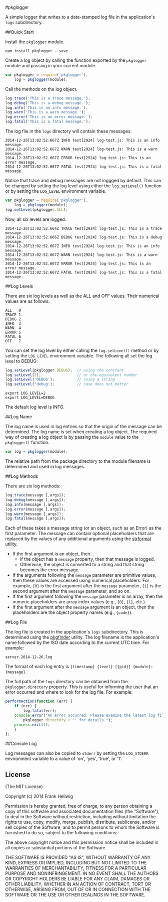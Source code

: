 #pkglogger

A simple logger that writes to a date-stamped log file in the application's `logs` subdirectory.

##Quick Start

Install the `pkglogger` module.

```no-highlight
npm install pkglogger --save
```

Create a log object by calling the function exported by the `pkglogger` module and passing in your current module.

```javascript
var pkglogger = require('pkglogger'),
    log = pkglogger(module);
```

Call the methods on the log object.

```javascript
log.trace('This is a trace message.');
log.debug('This is a debug message.');
log.info('This is an info message.');
log.warn('This is a warn message.');
log.error('This is an error message.');
log.fatal('This is a fatal message.');
```

The log file in the `logs` directory will contain these messages:

```no-highlight
2014-12-26T13:02:52.667Z INFO test[2924] log-test.js: This is an info message.
2014-12-26T13:02:52.667Z WARN test[2924] log-test.js: This is a warn message.
2014-12-26T13:02:52.667Z ERROR test[2924] log-test.js: This is an error message.
2014-12-26T13:02:52.667Z FATAL test[2924] log-test.js: This is a fatal message.
```

Notice that trace and debug messages are not loggged by default. This can be
changed by setting the log level using either the `log.setLevel()`
function or by setting the `LOG_LEVEL` environment variable.

```javascript
var pkglogger = require('pkglogger'),
    log = pkglogger(module);
log.setLevel(pkglogger.ALL);
```

Now, all six levels are logged.

```no-highlight
2014-12-26T13:02:52.664Z TRACE test[2924] log-test.js: This is a trace message.
2014-12-26T13:02:52.666Z DEBUG test[2924] log-test.js: This is a debug message.
2014-12-26T13:02:52.667Z INFO test[2924] log-test.js: This is an info message.
2014-12-26T13:02:52.667Z WARN test[2924] log-test.js: This is a warn message.
2014-12-26T13:02:52.667Z ERROR test[2924] log-test.js: This is an error message.
2014-12-26T13:02:52.667Z FATAL test[2924] log-test.js: This is a fatal message.
```

##Log Levels

There are six log levels as well as the ALL and OFF values.
Their numerical values are as follows:

```no-highlight
ALL   0
TRACE 1
DEBUG 2
INFO  3
WARN  4
ERROR 5
FATAL 6
OFF   7
```

You can set the log level by either calling the `log.setLevel()` method or by
setting the `LOG_LEVEL` environment variable. The following all set the log
level to DEBUG:

```javascript
log.setLevel(pkglogger.DEBUG);  // using the constant
log.setLevel(2);                // or the equivalent number
log.setLevel('DEBUG');          // using a string
log.setLevel('debug');          // case does not matter
```
```no-highlight
export LOG_LEVEL=2
export LOG_LEVEL=DEBUG
```

The default log level is INFO.

##Log Name

The log name is used in log entries so that the origin of the message can be
determined. The log name is set when creating a log object. The required way
of creating a log object is by passing the `module` value to the `pkglogger()`
function.

```javascript
var log = pkglogger(module);
```

The relative path from the package directory to the module filename is
determined and used in log messages.

##Log Methods

There are six log methods:

```javascript
log.trace(message [,args]);
log.debug(message [,args]);
log.info(message [,args]);
log.error(message [,args]);
log.warn(message [,args]);
log.fatal(message [,args]);
```

Each of these takes a message string (or an object, such as an Error) as the
first parameter. The message can contain optional placeholders that are
replaced by the values of any additional arguments using the
[strformat](https://github.com/fhellwig/strformat) utility.

- If the first argument is an object, then...
    - If the object has a `message` property, then that message is logged.
    - Otherwise, the object is converted to a string and that string becomes the error message.
- If the arguments following the `message` parameter are primitive values, then these values are accessed using numerical placeholders. For example, `{0}` is the first argument after the `message` parameter, `{1}` is the second argument after the `message` parameter, and so on.
- If the first argument following the `message` parameter is an array, then the numeric placeholders are array index values (e.g., `{0}`, `{1}`, etc.).
- If the first argument after the `message` argument is an object, then the placeholders are the object property names (e.g., `{code}`).

##Log File

The log file is created in the application's `logs` subdirectory. This is
determined using the [pkgfinder](https://github.com/fhellwig/pkgfinder)
utility. The log filename is the application's name followed by the ISO date
according to the current UTC time. For example:

```no-highlight
server.2014-12-26.log 
```

The format of each log entry is `{timestamp} {level} [{pid}] {module}: {message}`.

The full path of the `logs` directory can be obtained from the `pkglogger.directory` property.
This is useful for informing the user that an error occurred and where to look for the log file.
For example:

```javascript
performAction(function (err) {
    if (err) {
        log.fatal(err);
	console.error("An error occurred. Please examine the latest log file in '" +
	    pkglogger.directory + "' for details.");
	process.exit(1);
    }
};
```

##Console Log

Log messages can also be copied to `stderr` by setting the `LOG_STDERR`
environment variable to a value of 'on', 'yes', 'true', or '1'.

## License

(The MIT License)

Copyright (c) 2014 Frank Hellwig

Permission is hereby granted, free of charge, to any person obtaining a copy of this software and associated documentation files (the "Software"), to deal in the Software without restriction, including without limitation the rights to use, copy, modify, merge, publish, distribute, sublicense, and/or sell copies of the Software, and to permit persons to whom the Software is furnished to do so, subject to the following conditions:

The above copyright notice and this permission notice shall be included in all copies or substantial portions of the Software.

THE SOFTWARE IS PROVIDED "AS IS", WITHOUT WARRANTY OF ANY KIND, EXPRESS OR IMPLIED, INCLUDING BUT NOT LIMITED TO THE WARRANTIES OF MERCHANTABILITY, FITNESS FOR A PARTICULAR PURPOSE AND NONINFRINGEMENT. IN NO EVENT SHALL THE AUTHORS OR COPYRIGHT HOLDERS BE LIABLE FOR ANY CLAIM, DAMAGES OR OTHER LIABILITY, WHETHER IN AN ACTION OF CONTRACT, TORT OR OTHERWISE, ARISING FROM, OUT OF OR IN CONNECTION WITH THE SOFTWARE OR THE USE OR OTHER DEALINGS IN THE SOFTWARE.
